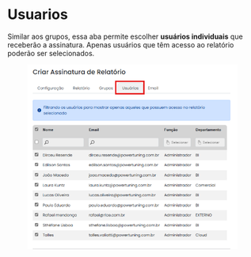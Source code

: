 # Usuarios

Similar aos grupos, essa aba permite escolher **usuários individuais** que receberão a assinatura. Apenas usuários que têm acesso ao relatório poderão ser selecionados.

<figure><img src="../../../.gitbook/assets/usuarios.png" alt=""><figcaption></figcaption></figure>
